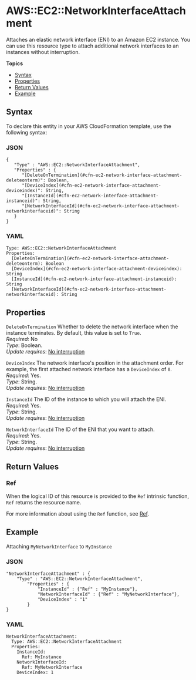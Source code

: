 # AWS::EC2::NetworkInterfaceAttachment<a name="aws-resource-ec2-network-interface-attachment"></a>

Attaches an elastic network interface \(ENI\) to an Amazon EC2 instance\. You can use this resource type to attach additional network interfaces to an instances without interruption\.

**Topics**
+ [Syntax](#aws-resource-ec2-networkinterfaceattachment-syntax)
+ [Properties](#w4ab1c21c10d454b9)
+ [Return Values](#w4ab1c21c10d454c11)
+ [Example](#w4ab1c21c10d454c13)

## Syntax<a name="aws-resource-ec2-networkinterfaceattachment-syntax"></a>

To declare this entity in your AWS CloudFormation template, use the following syntax:

### JSON<a name="aws-resource-ec2-networkinterfaceattachment-syntax.json"></a>

```
{
   "Type" : "AWS::EC2::NetworkInterfaceAttachment",
   "Properties" : {
      "[DeleteOnTermination](#cfn-ec2-network-interface-attachment-deleteonterm)": Boolean,
      "[DeviceIndex](#cfn-ec2-network-interface-attachment-deviceindex)": String,
      "[InstanceId](#cfn-ec2-network-interface-attachment-instanceid)": String,
      "[NetworkInterfaceId](#cfn-ec2-network-interface-attachment-networkinterfaceid)": String
   }
}
```

### YAML<a name="aws-resource-ec2-networkinterfaceattachment-syntax.yaml"></a>

```
Type: AWS::EC2::NetworkInterfaceAttachment
Properties: 
  [DeleteOnTermination](#cfn-ec2-network-interface-attachment-deleteonterm): Boolean
  [DeviceIndex](#cfn-ec2-network-interface-attachment-deviceindex): String
  [InstanceId](#cfn-ec2-network-interface-attachment-instanceid): String
  [NetworkInterfaceId](#cfn-ec2-network-interface-attachment-networkinterfaceid): String
```

## Properties<a name="w4ab1c21c10d454b9"></a>

`DeleteOnTermination`  <a name="cfn-ec2-network-interface-attachment-deleteonterm"></a>
Whether to delete the network interface when the instance terminates\. By default, this value is set to `True`\.  
*Required*: No  
*Type*: Boolean\.  
*Update requires*: [No interruption](using-cfn-updating-stacks-update-behaviors.md#update-no-interrupt)

`DeviceIndex`  <a name="cfn-ec2-network-interface-attachment-deviceindex"></a>
The network interface's position in the attachment order\. For example, the first attached network interface has a `DeviceIndex` of `0`\.  
*Required*: Yes\.  
*Type*: String\.  
*Update requires*: [No interruption](using-cfn-updating-stacks-update-behaviors.md#update-no-interrupt)

`InstanceId`  <a name="cfn-ec2-network-interface-attachment-instanceid"></a>
The ID of the instance to which you will attach the ENI\.  
*Required*: Yes\.  
*Type*: String\.  
*Update requires*: [No interruption](using-cfn-updating-stacks-update-behaviors.md#update-no-interrupt)

`NetworkInterfaceId`  <a name="cfn-ec2-network-interface-attachment-networkinterfaceid"></a>
The ID of the ENI that you want to attach\.  
*Required*: Yes\.  
*Type*: String\.  
*Update requires*: [No interruption](using-cfn-updating-stacks-update-behaviors.md#update-no-interrupt)

## Return Values<a name="w4ab1c21c10d454c11"></a>

### Ref<a name="w4ab1c21c10d454c11b2"></a>

When the logical ID of this resource is provided to the `Ref` intrinsic function, `Ref` returns the resource name\.

For more information about using the `Ref` function, see [Ref](intrinsic-function-reference-ref.md)\.

## Example<a name="w4ab1c21c10d454c13"></a>

Attaching `MyNetworkInterface` to `MyInstance`

### JSON<a name="aws-resource-ec2-networkinterfaceattachment-example-1.json"></a>

```
"NetworkInterfaceAttachment" : {
    "Type" : "AWS::EC2::NetworkInterfaceAttachment",
        "Properties" : {
            "InstanceId" : {"Ref" : "MyInstance"},
            "NetworkInterfaceId" : {"Ref" : "MyNetworkInterface"},
            "DeviceIndex" : "1" 
        }
}
```

### YAML<a name="aws-resource-ec2-networkinterfaceattachment-example-1.yaml"></a>

```
NetworkInterfaceAttachment:
  Type: AWS::EC2::NetworkInterfaceAttachment
  Properties:
    InstanceId:
      Ref: MyInstance
    NetworkInterfaceId:
      Ref: MyNetworkInterface
    DeviceIndex: 1
```